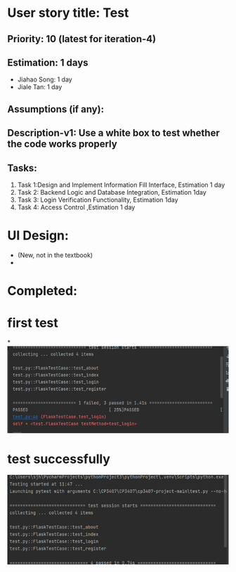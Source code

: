 # User story title: Test
## Priority: 10 (latest for iteration-4)




## Estimation: 1 days
* Jiahao Song: 1 day
* Jiale Tan: 1 day

## Assumptions (if any):


## Description-v1: Use a white box to test whether the code works properly


## Tasks:
1. Task 1:Design and Implement Information Fill Interface, Estimation 1 day
2. Task 2: Backend Logic and Database Integration, Estimation 1day
3. Task 3: Login Verification Functionality, Estimation 1day
4. Task 4: Access Control ,Estimation 1 day

# UI Design:
* (New, not in the textbook)
* 


# Completed:
# first test
*![img_12.png](images/img_29.png)

# test successfully
![img_13.png](images/img_30.png)

